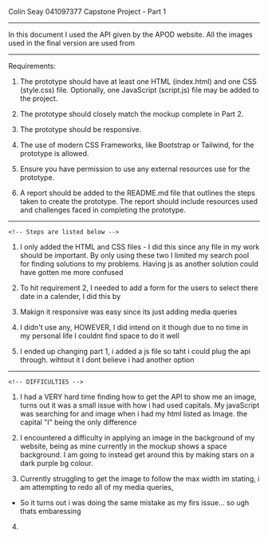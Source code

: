 Colin Seay
041097377
Capstone Project - Part 1
_________________
In this document I used the API given by the APOD website. All the images used in the final version are used from 

_______________
Requirements: 
1. The prototype should have at least one HTML (index.html) and one CSS (style.css) file. Optionally, one JavaScript (script.js) file may be added to the project.  
    <!-- Completed -->

2. The prototype should closely match the mockup complete in Part 2. 
    <!-- Completed -->
3. The prototype should be responsive.
    <!-- Completed -->
4. The use of modern CSS Frameworks, like Bootstrap or Tailwind, for the prototype is allowed. 
    <!-- Completed -->
5. Ensure you have permission to use any external resources use for the prototype.
    <!-- Completed -->
6. A report should be added to the README.md file that outlines the steps taken to create the prototype. The report should include resources used and challenges faced in completing the prototype.
    <!-- Listed Below -->

__________________
    
    <!-- Steps are listed below -->

1. I only added the HTML and CSS files - I did this since any file in my work should be important. By only using these two I limited my search pool for finding solutions to my problems. Having js as another solution could have gotten me more confused

2. To hit requirement 2, I needed to add a form for the users to select there date in a calender, I did this by

3. Makign it responsive was easy since its just adding media queries


4. I didn't use any, HOWEVER, I did intend on it though due to no time in my personal life I couldnt find space to do it well

5. I ended up changing part 1, i added a js file so taht i could plug the api through. wihtout it I dont believe i had another option


---------------------------
    <!-- DIFFICULTIES -->

1. I had a VERY hard time finding how to get the API to show me an image, turns out it was a small issue with how i had used capitals. My javaScript was searching for and image when i had my html listed as Image. the capital "I" being the only difference

2. I encountered a difficulty in applying an image in the background of my website, being as mine currently in the mockup shows a space background. I am going to instead get around this by making stars on a dark purple bg colour.

3. Currently struggling to get the image to follow the max width im stating, i am attempting to redo all of my media queries,
-   So it turns out i was doing the same mistake as my firs issue... so ugh thats embaressing

4. 